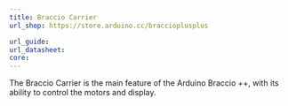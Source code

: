 ```yaml
---
title: Braccio Carrier
url_shop: https://store.arduino.cc/braccioplusplus

url_guide: 
url_datasheet: 
core: 
---
```


The Braccio Carrier is the main feature of the Arduino Braccio ++, with its ability to control the motors and display. 